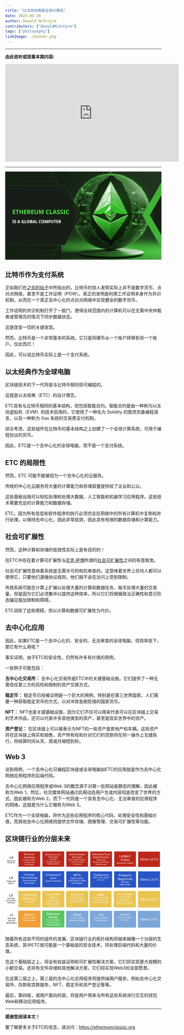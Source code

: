 ```yaml
---
title: "以太坊经典是全球计算机"
date: 2024-05-29
author: Donald McIntyre
contributors: ["DonaldMcIntyre"]
tags: ["philosophy"]
linkImage: ./banner.png
---
```


---
**由此收听或观看本期内容:**

<iframe width="560" height="315" src="https://www.youtube.com/embed/kAFzF90DTtY" title="YouTube video player" frameborder="0" allow="accelerometer; autoplay; clipboard-write; encrypted-media; gyroscope; picture-in-picture; web-share" allowfullscreen></iframe>

---

![](banner.png)

## 比特币作为支付系统

正如我们在[之前的帖子](https://ethereumclassic.org/blog/2024-05-28-bitcoin-is-a-pocket-calculator-ethereum-classic-is-a-computer)中所指出的，比特币的惊人发明实际上并不是数字货币、点对点网络，甚至不是工作证明（POW）。真正的发明是利用工作证明本身作为共识机制，从而在一个真正去中心化的点对点网络中实现健全的数字货币。

工作证明的共识机制打开了一扇门，使得全球范围内的计算机可以在无需中央仲裁者或管理员的情况下同步数据状态。

这是改变一切的关键发现。

然而，比特币是一个非常基本的系统。它只是将硬币从一个账户转移到另一个账户。仅此而已！

因此，可以说比特币实际上是一个支付系统。

## 以太经典作为全球电脑

区块链技术的下一代将是与比特币相同但可编程的。

这就是以太经典（ETC）的设计理念。

ETC具有与比特币相同的基本结构，但包括智能合约。智能合约是由一种称为以太坊虚拟机（EVM）的技术启用的，它使用了一种名为 Solidity 的图灵完备编程语言，以及一种称为 Gas 系统的交易费支付机制。

综合考虑，这些组件在比特币的基本结构之上创建了一个全球计算系统，可用于编程协议的货币。

因此，ETC是一个去中心化的全球电脑，而不是一个支付系统。

## ETC 的局限性

然而，ETC 可能不能被视为一个去中心化的云服务。

传统的中心化云服务将大量的计算能力和存储容量提供给了企业和公众。

这些基础设施可以轻松处理和处理大数据、人工智能和机器学习应用程序。这些技术需要充足的计算能力和数据存储。

ETC，因为所有信息和软件程序的执行必须完全在网络中的所有计算机中复制和并行处理，以保持去中心化，因此非常低效，因此具有有限的数据存储和计算能力。

## 社会可扩展性

然而，这种计算和存储的低效性实际上是有目的的！

在ETC中存在着计算可扩展性与[尼克·萨博](https://en.wikipedia.org/wiki/Nick_Szabo)所谓的[社会可扩展性](https://unenumerated.blogspot.com/2017/02/money-blockchains-and-social-scalability.html)之间的有意取舍。

社会可扩展性意味着系统是无需许可的和抗审查的。这意味着世界上任何人都可以使用它，只要他们遵循协议规则，他们就不会在访问上受到限制。

传统系统可能在计算上扩展以处理大量的计算和数据任务，每天处理大量的交易量，但是因为它们必须集中以提供这种效率，所以它们将根据政治正确性和意识形态偏见施加限制和障碍。

ETC消除了这些障碍，但以计算和数据可扩展性为代价。

## 去中心化应用

因此，如果ETC是一个去中心化的、安全的、无法审查的全球电脑，但效率低下，那它有什么用呢？

事实证明，由于ETC的安全性，仍然有许多有价值的用例。

一些例子可能包括：

**去中心化交易所：** 去中心化交易所是ETC中的关键基础设施，它们提供了一种无需信任第三方的风险和限制的资产交换方式。

**稳定币：** 稳定币已经被证明是一个巨大的用例，特别是在第三世界国家，人们需要一种获取稳定货币的方式，以对冲其急剧贬值的国家货币。

**NFT：** NFT也是关键基础设施，因为它们不仅可以用来代表可以在区块链上交易的艺术作品，还可以代表许多其他类型的资产，甚至是现实世界中的资产。

**资产登记：** 在区块链上可以被表示为NFT的一些资产是房地产和车辆。这些资产将在区块链上购买和销售，资产所有权和针对它们的贷款将在同一操作上无缝执行，将结算时间从天、周或月缩短到秒。

## Web 3

谈到用例，一个去中心化可编程区块链或全球电脑如ETC的应用就是作为去中心化网络应用程序的后端代码。

去中心化网络应用程序或Web 3的概念源于对第一批网站是静态的理解，因此被称为Web 1。然后，社交媒体网站通过启用动态用户生成内容彻底改变了世界的方式，因此被称为Web 2。而下一代将是一个具有去中心化、无法审查的应用程序的网络，这就是为什么它被称为Web 3。

ETC作为一个全球电脑，将作为这些应用程序的核心代码，处理安全性和基础价值，而其他去中心化网络则提供文件存储、图像管理、交易可扩展性等功能。

## 区块链行业的分层未来

![](./1.png)

随着所有这些不同的组件的发展，区块链行业的拓扑结构将越来越像一个分层的生态系统，其中ETC很可能是一个基础层的安全技术，将处理后端代码和大量的价值。

在这个基础层之上，将会有权益证明和可扩展性解决方案，它们将实现更大规模的小额交易。还将有文件存储和其他解决方案，它们将实现Web3的全部愿景。

在这第二层之上，第三层的去中心化应用程序将提供端用户服务，例如去中心化交易所、存款和贷款服务、NFT、稳定币和资产登记等等。

最后，第四层，或用户面向的层，将是用户用来与所有这些系统进行交互的钱包Web和移动应用程序。

---

**感谢您阅读本文！**

要了解更多关于ETC的信息，请访问：https://ethereumclassic.org
